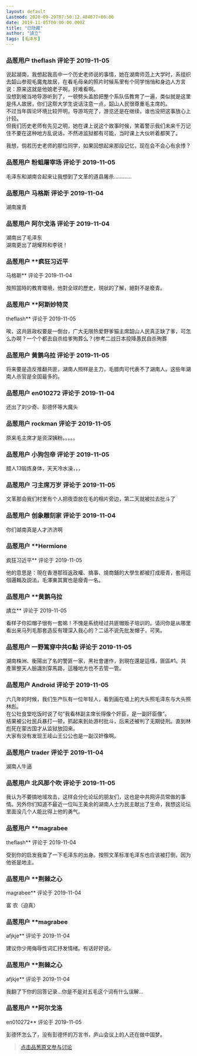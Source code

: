 ```yaml
---
layout: default
Lastmod: 2020-09-29T07:50:12.484877+00:00
date: 2019-11-05T00:00:00.000Z
title: "已隐藏"
author: "謮立"
tags: [毛泽东]
---
```




            
### 品葱用户 **theflash** 评论于 2019-11-05
        
说起湖南，我想起我高中一个历史老师说的事情，她在湖南师范上大学时，系组织去韶山参观毛魔鬼故居，在看毛母亲的照片时候系里有个同学悄悄和身边人方言说：原来这就是他娘老子啊，好难看啊。  
没想到被当地导游听到了，一顿劈头盖脸把整个系队伍教育了一遍，类似就是这里是伟人故居，你们这帮大学生说话注意一点，韶山人民很尊重毛主席的。  
不过当年舆论环境比较开明，导游骂完了，游览还是在继续，谁也没把这事放心上计较。  
但我们历史老师有先见之明，她在课上说这个故事时候，笑着警示我们未来千万记住不要在这种地方乱说话，不然进监狱都有可能，当时课上大伙听着都笑了。  
  
我想，倘若历史老师的那位同学，如果回想起来那段记忆，现在会不会心有余悸？
        


            
### 品葱用户 **粉蛆屠宰场** 评论于 2019-11-05
        
毛泽东和湖南合起来让我想到了文革的道县屠杀…………
        


            
### 品葱用户 **马格斯** 评论于 2019-11-04
        
湖南废青
        


            
### 品葱用户 **阿尔戈洛** 评论于 2019-11-04
        
湖南出了毛泽东  
湖南更出了胡耀邦和李锐！
        


            
### 品葱用户 **疯狂习近平 
马格斯** 评论于 2019-11-04
        
按照當時的教育環境，他對全球的歷史，現狀的了解，絕對不是廢青。
        


            
### 品葱用户 **阿斯妙特灵 
theflash** 评论于 2019-11-05
        
唉，这共匪政权要是一倒台，广大无限热爱野爹猫主席韶山人民真正缺了爹，可怎么办啊？一个个都去自杀给爹殉葬么？(参考二战日本投降愚民自杀殉葬
        


            
### 品葱用户 **黄鹅乌拉** 评论于 2019-11-05
        
将来要是造反推翻共匪，湖南人照样是主力，毛腊肉可代表不了湖南人。这些年湖南人杀官是全国最多的。
        


            
### 品葱用户 **en010272** 评论于 2019-11-04
        
还出了刘少奇、彭德怀等大魔头
        


            
### 品葱用户 **rockman** 评论于 2019-11-05
        
原来毛主席才是资深姨粉。。。。。
        


            
### 品葱用户 **小狗包帝** 评论于 2019-11-05
        
腊人13锻炼身体，天天冷水澡，，，
        


            
### 品葱用户 **刁主席万岁** 评论于 2019-11-05
        
文革那会我们村里有个人把夜壶放在毛的相片旁边，第二天就被拉去批斗了
        


            
### 品葱用户 **创象雕刻家** 评论于 2019-11-04
        
你们湖南真是人才济济啊
        


            
### 品葱用户 **Hermione 
疯狂习近平** 评论于 2019-11-05
        
他的意思是：現在香港那班返政權、搞事、燒商鋪的大學生都被打成廢青，套用這個邏輯及説法，毛澤東其實也是廢青一名。
        


            
### 品葱用户 **黄鹅乌拉 
謮立** 评论于 2019-11-05
        
看样子你扣帽子很有一套嘛！不愧是系统经过共匪帽贩子培训的。请问你是从哪里看出来马列毛那套造反有理深入我心的？二话不说先批发帽子，可笑。
        


            
### 品葱用户 **一野篤穿中共G點** 评论于 2019-11-05
        
湖南株洲、衡陽出了名的警匪一家，黑社會運作，到現在還是這樣，匪區#1。共產黨整天人臉識別穿馬路，這種地方也不去管一管。
        


            
### 品葱用户 **Android** 评论于 2019-11-05
        
六几年的时候，我们生产队有一位年轻人，看到画在墙上的大头照毛泽东与大头照林彪。  
在公社食堂吃饭时说了句“我看林副主席长得像个奸臣，是一副奸臣像”。  
结果被公社民兵暴打一顿，抓起来到处游村批斗，后来还被判了无期徒刑。直到林彪死在蒙古国才从监狱放回来。  
大家有没有发现王岐山王公公也是一副汉奸像啊。
        


            
### 品葱用户 **trader** 评论于 2019-11-04
        
湖南人牛逼
        


            
### 品葱用户 **北风那个吹** 评论于 2019-11-05
        
我认为不要搞地域攻击，这样会分化论坛的朋友们，这也是中共网评员常做的事情。另外你们知道不最近一位叫王美余的湖南人士为民主献出了生命，我想这论坛里面没几个人能比得上他的勇气。
        


            
### 品葱用户 **magrabee 
theflash** 评论于 2019-11-04
        
受到你的启发我查了一下毛泽东的出身。按照文革标准毛泽东也应该被打倒，因为他爸是地主。
        


            
### 品葱用户 **荆棘之心 
magrabee** 评论于 2019-11-04
        
富 农（迫真）
        


            
### 品葱用户 **magrabee 
afjkje** 评论于 2019-11-04
        
建议你少用侮辱性词汇抒发情绪。有话好好说。
        


            
### 品葱用户 **荆棘之心 
afjkje** 评论于 2019-11-04
        
我翻了下你的回答记录...你是不是对五毛这个词有什么误解...
        


            
### 品葱用户 **阿尔戈洛 
en010272** 评论于 2019-11-05
        
彭德怀怎么了，没有彭德怀的万言书，庐山会议上的人还在做中国梦。
        






> [点击品葱原文参与讨论](https://pincong.rocks/article/7518)

